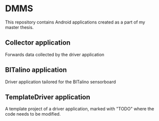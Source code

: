 # DMMS
This repository contains Android applications created as a part of my master thesis. 

## Collector application
Forwards data collected by the driver application

## BITalino application
Driver application tailored for the BITalino sensorboard

## TemplateDriver application
A template project of a driver application, marked with "TODO" where the code needs to be modified.
